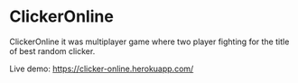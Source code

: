 # ClickerOnline
ClickerOnline it was multiplayer game where two player fighting for the title of best random clicker.

Live demo: https://clicker-online.herokuapp.com/
